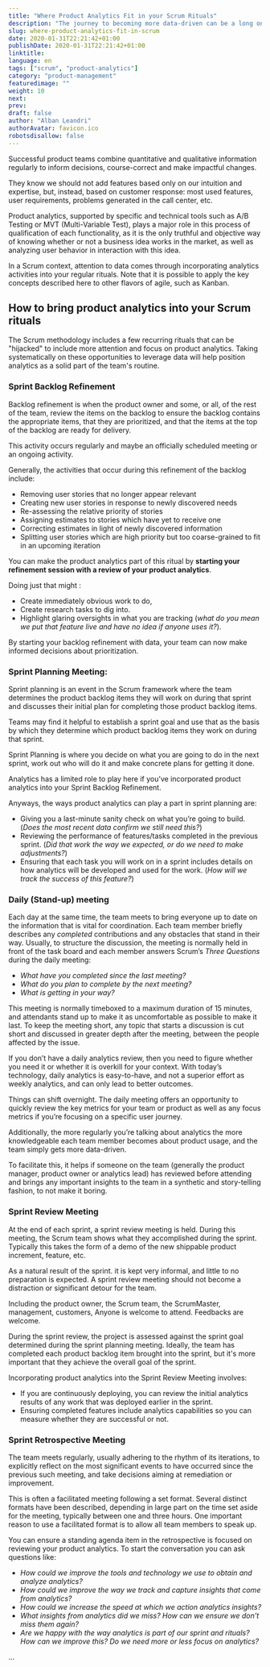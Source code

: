 ```yaml
---
title: "Where Product Analytics Fit in your Scrum Rituals"
description: "The journey to becoming more data-driven can be a long one. Incorporate Product Analytics into Scrum rituals is a great way to make exploring data and relying on data a habit for the team."
slug: where-product-analytics-fit-in-scrum
date: 2020-01-31T22:21:42+01:00
publishDate: 2020-01-31T22:21:42+01:00
linktitle:
language: en
tags: ["scrum", "product-analytics"]
category: "product-management"
featuredimage: ""
weight: 10
next: 
prev: 
draft: false
author: "Alban Leandri"
authorAvatar: favicon.ico
robotsdisallow: false
---
```


Successful product teams combine quantitative and qualitative information regularly to inform decisions, course-correct and make impactful changes. 

They know we should not add features based only on our intuition and expertise, but, instead, based on customer response: most used features, user requirements, problems generated in the call center, etc.

Product analytics, supported by specific and technical tools such as A/B Testing or MVT (Multi-Variable Test), plays a major role in this process of qualification of each functionality, as it is the only truthful and objective way of knowing whether or not a business idea works in the market, as well as analyzing user behavior in interaction with this idea.

In a Scrum context, attention to data comes through incorporating analytics activities into your regular rituals. Note that it is possible to apply the key concepts described here to other flavors of agile, such as Kanban.

## How to bring product analytics into your Scrum rituals

The Scrum methodology includes a few recurring rituals that can be "hijacked" to include more attention and focus on product analytics. Taking systematically on these opportunities to leverage data will help position analytics as a solid part of the team's routine.

### Sprint Backlog Refinement

Backlog refinement is when the product owner and some, or all, of the rest of the team, review the items on the backlog to ensure the backlog contains the appropriate items, that they are prioritized, and that the items at the top of the backlog are ready for delivery. 

This activity occurs regularly and maybe an officially scheduled meeting or an ongoing activity. 

Generally, the activities that occur during this refinement of the backlog include:

* Removing user stories that no longer appear relevant
* Creating new user stories in response to newly discovered needs
* Re-assessing the relative priority of stories
* Assigning estimates to stories which have yet to receive one
* Correcting estimates in light of newly discovered information
* Splitting user stories which are high priority but too coarse-grained to fit in an upcoming iteration

You can make the product analytics part of this ritual by **starting your refinement session with a review of your product analytics**. 

Doing just that might :
* Create immediately obvious work to do, 
* Create research tasks to dig into. 
* Highlight glaring oversights in what you are tracking (*what do you mean we put that feature live and have no idea if anyone uses it?*).

By starting your backlog refinement with data, your team can now make informed decisions about prioritization.

### Sprint Planning Meeting:

Sprint planning is an event in the Scrum framework where the team determines the product backlog items they will work on during that sprint and discusses their initial plan for completing those product backlog items.

Teams may find it helpful to establish a sprint goal and use that as the basis by which they determine which product backlog items they work on during that sprint.

Sprint Planning is where you decide on what you are going to do in the next sprint, work out who will do it and make concrete plans for getting it done.

Analytics has a limited role to play here if you’ve incorporated product analytics into your Sprint Backlog Refinement. 

Anyways, the ways product analytics can play a part in sprint planning are:

* Giving you a last-minute sanity check on what you’re going to build. (*Does the most recent data confirm we still need this?*)
* Reviewing the performance of features/tasks completed in the previous sprint. (*Did that work the way we expected, or do we need to make adjustments?*)
* Ensuring that each task you will work on in a sprint includes details on how analytics will be developed and used for the work. (*How will we track the success of this feature?*)

### Daily (Stand-up) meeting 

Each day at the same time, the team meets to bring everyone up to date on the information that is vital for coordination. Each team member briefly describes any *completed* contributions and any obstacles that stand in their way. Usually, to structure the discussion, the meeting is normally held in front of the task board and each member answers Scrum’s *Three Questions* during the daily meeting:

* *What have you completed since the last meeting?*
* *What do you plan to complete by the next meeting?*
* *What is getting in your way?*

This meeting is normally timeboxed to a maximum duration of 15 minutes, and attendants stand up to make it as uncomfortable as possible to make it last. To keep the meeting short, any topic that starts a discussion is cut short and discussed in greater depth after the meeting, between the people affected by the issue.

If you don’t have a daily analytics review, then you need to figure whether you need it or whether it is overkill for your context. With today’s technology, daily analytics is easy-to-have, and not a superior effort as weekly analytics, and can only lead to better outcomes.

Things can shift overnight. The daily meeting offers an opportunity to quickly review the key metrics for your team or product as well as any focus metrics if you’re focusing on a specific user journey.

Additionally, the more regularly you’re talking about analytics the more knowledgeable each team member becomes about product usage, and the team simply gets more data-driven.

To facilitate this, it helps if someone on the team (generally the product manager, product owner or analytics lead) has reviewed before attending and brings any important insights to the team in a synthetic and story-telling fashion, to not make it boring.

### Sprint Review Meeting

At the end of each sprint, a sprint review meeting is held. During this meeting, the Scrum team shows what they accomplished during the sprint. Typically this takes the form of a demo of the new shippable product increment, feature, etc.

As a natural result of the sprint. it is kept very informal, and little to no preparation is expected. A sprint review meeting should not become a distraction or significant detour for the team.

Including the product owner, the Scrum team, the ScrumMaster, management, customers, Anyone is welcome to attend. Feedbacks are welcome. 

During the sprint review, the project is assessed against the sprint goal determined during the sprint planning meeting. Ideally, the team has completed each product backlog item brought into the sprint, but it's more important that they achieve the overall goal of the sprint.

Incorporating product analytics into the Sprint Review Meeting involves:

* If you are continuously deploying, you can review the initial analytics results of any work that was deployed earlier in the sprint.
* Ensuring completed features include analytics capabilities so you can measure whether they are successful or not.


### Sprint Retrospective Meeting
The team meets regularly, usually adhering to the rhythm of its iterations, to explicitly reflect on the most significant events to have occurred since the previous such meeting, and take decisions aiming at remediation or improvement.

This is often a facilitated meeting following a set format. Several distinct formats have been described, depending in large part on the time set aside for the meeting, typically between one and three hours. One important reason to use a facilitated format is to allow all team members to speak up.

You can ensure a standing agenda item in the retrospective is focused on reviewing your product analytics. To start the conversation you can ask questions like:

* *How could we improve the tools and technology we use to obtain and analyze analytics?*
* *How could we improve the way we track and capture insights that come from analytics?*
* *How could we increase the speed at which we action analytics insights?*
* *What insights from analytics did we miss? How can we ensure we don’t miss them again?*
* *Are we happy with the way analytics is part of our sprint and rituals? How can we improve this? Do we need more or less focus on analytics?*

...